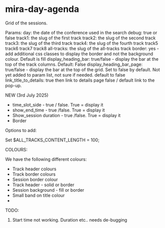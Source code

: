 # mira-day-agenda
Grid of the sessions. 

  Params:
  day: the date of the conference used in the search
  debug: true or false
  track1: the slug of the first track
  track2: the slug of the second track
  track3: the slug of the third track
  track4: the slug of the fourth track
  track5
  track6
  track7
  track8
  all-tracks: the slug of the all-tracks track
  border: yes - add additional css classes to display the border and not the background colour. Default is fill
  display_heading_bar: true/false - display the bar at the top of the track columns. Default: False 
  display_heading_bar_page: true/false - display the bar at the top of the grid. Set to false by default. Not yet added to param list, not sure if needed. default to false
  link_title_to_details: true then link to details page false / default link to the pop-up.
  
  NEW (3rd July 2025)
  - time_slot_side - true / false. True = display it
   - show_end_time - true /false. True = display it
   - Show_session duration - true /false. True = display it
   - Border 
   
   
  Options to add:
  
  Set 
  $ALL_TRACKS_CONTENT_LENGTH = 100; 

COLOURS:

We have the following different colours:

- Track header colours
- Track border colours
- Session border colour
- Track header - solid or border
- Session background - fill or border
- Small band on title colour
- 

TODO:
1. Start time not working. Duration etc.. needs de-bugging


  
  
  
   
